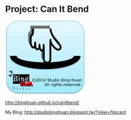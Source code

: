 Project: Can It Bend
=========
<img src="icons/canitbend.png" width="auto" height="240px"><br/>
<p><a href="http://binghuan.github.io/canitbend/">http://binghuan.github.io/canitbend/</a><p>

<p>My Blog: <a href="http://studiobinghuan.blogspot.tw/?view=flipcard">http://studiobinghuan.blogspot.tw/?view=flipcard</a><p>